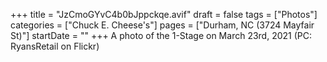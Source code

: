 +++
title = "JzCmoGYvC4b0bJppckqe.avif"
draft = false
tags = ["Photos"]
categories = ["Chuck E. Cheese's"]
pages = ["Durham, NC (3724 Mayfair St)"]
startDate = ""
+++
A photo of the 1-Stage on March 23rd, 2021 (PC: RyansRetail on Flickr)
